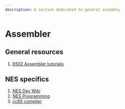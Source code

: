 ```yaml
---
description: A section dedicated to general assembly
---
```


# Assembler

## General resources

1. [6502 Assembler tutorials](http://www.6502.org/tutorials/)

## NES specifics

1. [NES Dev Wiki](http://wiki.nesdev.com/w/index.php/Nesdev_Wiki)
2. [NES Programming](https://en.wikibooks.org/wiki/NES_Programming)
3. [cc65 compiler](https://github.com/cc65/cc65)

